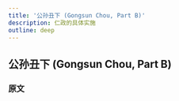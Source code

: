 ```yaml
---
title: '公孙丑下 (Gongsun Chou, Part B)'
description: 仁政的具体实施
outline: deep
---
```


## 公孙丑下 (Gongsun Chou, Part B)

### 原文

